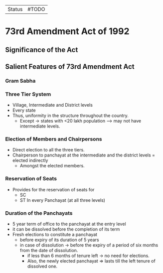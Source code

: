 |        |       |
| ------ | ----- |
| Status | #TODO |

# 73rd Amendment Act of 1992

## Significance of the Act

## Salient Features of 73rd Amendment Act
### Gram Sabha

### Three Tier System
- Village, Intermediate and District levels
- Every state
- Thus, uniformity in the structure throughout the country.
	- Except -> states with <20 lakh population --> may not have intermediate levels.
 
 ###  Election of Members and Chairpersons
 - Direct election to all the three tiers.
 - Chairperson to panchayat at the intermediate and the district levels = elected indirectly
	 - Amongst the elected members.

### Reservation of Seats
- Provides for the reservation of seats for
	- SC
	- ST
	In every Panchayat (at all three levels)
	
### Duration of the Panchayats
- 5 year term of office to the panchayat at the entry level
- it can be dissolved before the completion of its term
- Fresh elections to constitute a panchayat 
	- before expiry of its duration of 5 years
	- in case of dissolution -> before the expiry of a period of six months from the date of dissolution.
		- if less than 6 months of tenure left -> no need for elections.
		- Also, the newly elected panchayat => lasts till the left tenure of dissolved one.



